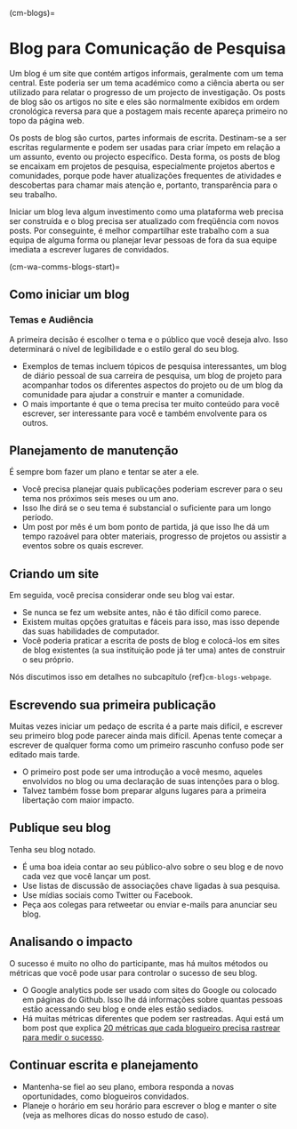 (cm-blogs)=
# Blog para Comunicação de Pesquisa

Um blog é um site que contém artigos informais, geralmente com um tema central. Este poderia ser um tema académico como a ciência aberta ou ser utilizado para relatar o progresso de um projecto de investigação. Os posts de blog são os artigos no site e eles são normalmente exibidos em ordem cronológica reversa para que a postagem mais recente apareça primeiro no topo da página web.

Os posts de blog são curtos, partes informais de escrita. Destinam-se a ser escritas regularmente e podem ser usadas para criar ímpeto em relação a um assunto, evento ou projecto específico. Desta forma, os posts de blog se encaixam em projetos de pesquisa, especialmente projetos abertos e comunidades, porque pode haver atualizações frequentes de atividades e descobertas para chamar mais atenção e, portanto, transparência para o seu trabalho.

Iniciar um blog leva algum investimento como uma plataforma web precisa ser construída e o blog precisa ser atualizado com freqüência com novos posts. Por conseguinte, é melhor compartilhar este trabalho com a sua equipa de alguma forma ou planejar levar pessoas de fora da sua equipe imediata a escrever lugares de convidados.

(cm-wa-comms-blogs-start)=
## Como iniciar um blog

### Temas e Audiência

A primeira decisão é escolher o tema e o público que você deseja alvo. Isso determinará o nível de legibilidade e o estilo geral do seu blog.

* Exemplos de temas incluem tópicos de pesquisa interessantes, um blog de diário pessoal de sua carreira de pesquisa, um blog de projeto para acompanhar todos os diferentes aspectos do projeto ou de um blog da comunidade para ajudar a construir e manter a comunidade.
* O mais importante é que o tema precisa ter muito conteúdo para você escrever, ser interessante para você e também envolvente para os outros.

## Planejamento de manutenção

É sempre bom fazer um plano e tentar se ater a ele.

* Você precisa planejar quais publicações poderiam escrever para o seu tema nos próximos seis meses ou um ano.
* Isso lhe dirá se o seu tema é substancial o suficiente para um longo período.
* Um post por mês é um bom ponto de partida, já que isso lhe dá um tempo razoável para obter materiais, progresso de projetos ou assistir a eventos sobre os quais escrever.

## Criando um site

Em seguida, você precisa considerar onde seu blog vai estar.

* Se nunca se fez um website antes, não é tão difícil como parece.
* Existem muitas opções gratuitas e fáceis para isso, mas isso depende das suas habilidades de computador.
* Você poderia praticar a escrita de posts de blog e colocá-los em sites de blog existentes (a sua instituição pode já ter uma) antes de construir o seu próprio.

Nós discutimos isso em detalhes no subcapítulo {ref}`cm-blogs-webpage`.

## Escrevendo sua primeira publicação

Muitas vezes iniciar um pedaço de escrita é a parte mais difícil, e escrever seu primeiro blog pode parecer ainda mais difícil. Apenas tente começar a escrever de qualquer forma como um primeiro rascunho confuso pode ser editado mais tarde.

* O primeiro post pode ser uma introdução a você mesmo, aqueles envolvidos no blog ou uma declaração de suas intenções para o blog.
* Talvez também fosse bom preparar alguns lugares para a primeira libertação com maior impacto.

## Publique seu blog

Tenha seu blog notado.

* É uma boa ideia contar ao seu público-alvo sobre o seu blog e de novo cada vez que você lançar um post.
* Use listas de discussão de associações chave ligadas à sua pesquisa.
* Use mídias sociais como Twitter ou Facebook.
* Peça aos colegas para retweetar ou enviar e-mails para anunciar seu blog.

## Analisando o impacto

O sucesso é muito no olho do participante, mas há muitos métodos ou métricas que você pode usar para controlar o sucesso de seu blog.

* O Google analytics pode ser usado com sites do Google ou colocado em páginas do Github. Isso lhe dá informações sobre quantas pessoas estão acessando seu blog e onde eles estão sediados.
* Há muitas métricas diferentes que podem ser rastreadas. Aqui está um bom post que explica [20 métricas que cada blogueiro precisa rastrear para medir o sucesso](https://www.dreamhost.com/blog/metrics-every-blogger-needs-to-track/).

## Continuar escrita e planejamento

* Mantenha-se fiel ao seu plano, embora responda a novas oportunidades, como blogueiros convidados.
* Planeje o horário em seu horário para escrever o blog e manter o site (veja as melhores dicas do nosso estudo de caso).
